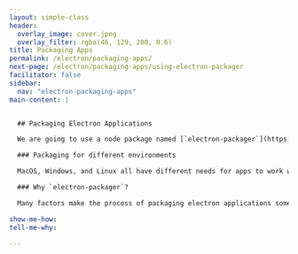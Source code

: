 ```yaml
---
layout: simple-class
header:
  overlay_image: cover.jpeg
  overlay_filter: rgba(46, 129, 200, 0.6)
title: Packaging Apps
permalink: /electron/packaging-apps/
next-page: /electron/packaging-apps/using-electron-packager
facilitator: false
sidebar:
  nav: "electron-packaging-apps"
main-content: |


  ## Packaging Electron Applications

  We are going to use a node package named [`electron-packager`](https://github.com/electron-userland/electron-packager) to package the electron app. This means that others will be able to download and use the app natively, regardless of if they're running MacOS, Windows, or Linux.

  ### Packaging for different environments

  MacOS, Windows, and Linux all have different needs for apps to work well. We will work through the functional needs, but it's important to keep in mind that there are other needs. Packaging can be done for each operating system, but the user interface isn't automatically made to look native in the process.

  ### Why `electron-packager`?

  Many factors make the process of packaging electron applications somewhat complicated. It is a different process based on your operating system and the operating system you're trying to go to. Right now, [`electron-packager`](https://github.com/electron-userland/electron-packager) is the community's most popular choice to solve these problems.

show-me-how:
tell-me-why:

---
```

